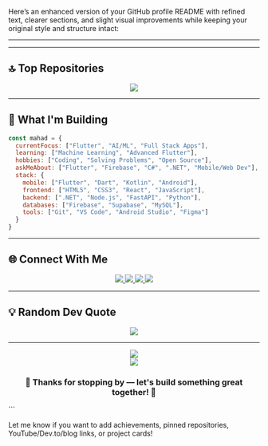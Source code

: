 Here’s an enhanced version of your GitHub profile README with refined text, clearer sections, and slight visual improvements while keeping your original style and structure intact:

---

---

## 🔝 Top Repositories

<div align="center">
  <img src="https://github-contributor-stats.vercel.app/api?username=Mahad-Ghauri&limit=5&theme=tokyonight&combine_all_yearly_contributions=true&hide_border=true&bg_color=0D1117&title_color=00D9FF&text_color=C9D1D9" />
</div>

---

## 💼 What I'm Building

```js
const mahad = {
  currentFocus: ["Flutter", "AI/ML", "Full Stack Apps"],
  learning: ["Machine Learning", "Advanced Flutter"],
  hobbies: ["Coding", "Solving Problems", "Open Source"],
  askMeAbout: ["Flutter", "Firebase", "C#", ".NET", "Mobile/Web Dev"],
  stack: {
    mobile: ["Flutter", "Dart", "Kotlin", "Android"],
    frontend: ["HTML5", "CSS3", "React", "JavaScript"],
    backend: [".NET", "Node.js", "FastAPI", "Python"],
    databases: ["Firebase", "Supabase", "MySQL"],
    tools: ["Git", "VS Code", "Android Studio", "Figma"]
  }
}
````

---

## 🌐 Connect With Me

<div align="center">
  <a href="https://www.linkedin.com/in/mahad-ghauri-b59911353" target="_blank">
    <img src="https://img.shields.io/badge/LinkedIn-0077B5?style=for-the-badge&logo=linkedin&logoColor=white" />
  </a>
  <a href="mailto:mahadghauri222@gmail.com" target="_blank">
    <img src="https://img.shields.io/badge/Gmail-D14836?style=for-the-badge&logo=gmail&logoColor=white" />
  </a>
  <a href="https://www.instagram.com/_ghauri" target="_blank">
    <img src="https://img.shields.io/badge/Instagram-E4405F?style=for-the-badge&logo=instagram&logoColor=white" />
  </a>
  <a href="https://www.facebook.com/mahad.ghauri" target="_blank">
    <img src="https://img.shields.io/badge/Facebook-1877F2?style=for-the-badge&logo=facebook&logoColor=white" />
  </a>
</div>

---

## 💡 Random Dev Quote

<div align="center">
  <img src="https://quotes-github-readme.vercel.app/api?type=horizontal&theme=tokyonight" />
</div>

---

<div align="center">
  <img src="https://komarev.com/ghpvc/?username=Mahad-Ghauri&label=Profile%20Views&color=00D9FF&style=for-the-badge" />
</div>

<div align="center">
  <img src="https://capsule-render.vercel.app/api?type=waving&color=gradient&customColorList=6,11,20&height=100&section=footer&fontSize=40&fontColor=fff&animation=twinkling" />
</div>

<div align="center">
  <h3>💙 Thanks for stopping by — let's build something great together! 💙</h3>
</div>
```

Let me know if you want to add achievements, pinned repositories, YouTube/Dev.to/blog links, or project cards!
